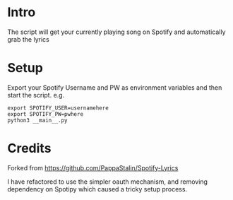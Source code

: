 # Intro
The script will get your currently playing song on Spotify and automatically grab the lyrics

# Setup
Export your Spotify Username and PW as environment variables and then start the script.  e.g.  

```
export SPOTIFY_USER=usernamehere
export SPOTIFY_PW=pwhere
python3 __main__.py
```


# Credits
Forked from https://github.com/PappaStalin/Spotify-Lyrics  

I have refactored to use the simpler oauth mechanism, and removing dependency on Spotipy which caused a tricky setup process.
